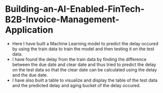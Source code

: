 # Building-an-AI-Enabled-FinTech-B2B-Invoice-Management-Application
* Here I have built a Machine Learning model to predict the delay occured by using the train data to train the model and then testing it on the test data.
* I have found the delay from the train data by finding the difference between the due date and clear date and thus tried to predict the delay on the test data so that the clear date can be calculated using the delay and the due date.
* I have also built a table to visualize and display the table of the test data and the predicted delay and aging bucket of the delay occured.
